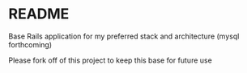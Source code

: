 # README

Base Rails application for my preferred stack and architecture (mysql forthcoming)

Please fork off of this project to keep this base for future use
